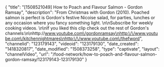 {
    "title": "[1508521049] How to Poach and Flavour Salmon - Gordon Ramsay",
    "description": "From Christmas with Gordon (2010). Poached salmon is perfect is Gordon's festive Nicoise salad, for parties, lunches or any occasion where you fancy something light. \n\nSubscribe for weekly cooking videos. \n\nIf you liked this clip check out the rest of Gordon's channels:\n\nhttp:\/\/www.youtube.com\/gordonramsay\nhttp:\/\/www.youtube.com\/kitchennightmares\nhttp:\/\/www.youtube.com\/thefword",
    "channelid": "123179143",
    "videoid": "123179130",
    "date_created": "1418320817",
    "date_modified": "1508373258",
    "type": "captivate",
    "layout": "channelVideo",
    "url": "\/food-network\/how-to-poach-and-flavour-salmon-gordon-ramsay\/123179143-123179130"
}